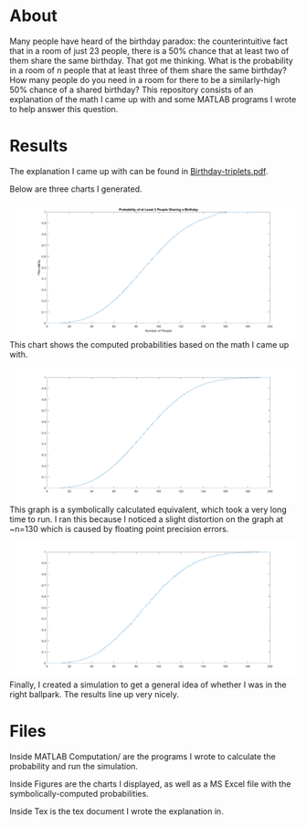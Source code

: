 # About

Many people have heard of the birthday paradox: the counterintuitive fact that in a room of just 23 people, there is a 50% chance that at least two of them share the same birthday. That got me thinking. What is the probability in a room of n people that at least three of them share the same birthday? How many people do you need in a room for there to be a similarly-high 50% chance of a shared birthday? This repository consists of an explanation of the math I came up with and some MATLAB programs I wrote to help answer this question.

# Results

The explanation I came up with can be found in [Birthday-triplets.pdf](Birthday-triplets.pdf).

Below are three charts I generated. 

![Graph of calculated probabilities](Figures/Birthday-triplets.png)
This chart shows the computed probabilities based on the math I came up with. 

![Graph of symbolic computation of probabilities](Figures/Birthday-triplets_symbolic.png)
This graph is a symbolically calculated equivalent, which took a very long time to run. I ran this because I noticed a slight distortion on the graph at ~n=130 which is caused by floating point precision errors.

![Graph of random simulation of probabilities](Figures/Birthday-triplets_random_simulation.png)
Finally, I created a simulation to get a general idea of whether I was in the right ballpark. The results line up very nicely.

# Files
Inside MATLAB Computation/ are the programs I wrote to calculate the probability and run the simulation.

Inside Figures are the charts I displayed, as well as a MS Excel file with the symbolically-computed probabilities.

Inside Tex is the tex document I wrote the explanation in.
